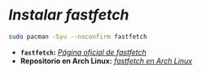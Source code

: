 <!-- Autor: Daniel Benjamin Perez Morales -->
<!-- GitHub: https://github.com/DanielPerezMoralesDev13 -->
<!-- Correo electrónico: danielperezdev@proton.me -->

# ***Instalar fastfetch***

```bash
sudo pacman -Syu --noconfirm fastfetch
```

- **`fastfetch`:** *[Página oficial de fastfetch](https://github.com/fastfetch-cli/fastfetch "https://github.com/fastfetch-cli/fastfetch")*
- **Repositorio en Arch Linux:** *[fastfetch en Arch Linux](https://archlinux.org/packages/extra/x86_64/fastfetch/ "https://archlinux.org/packages/extra/x86_64/fastfetch/")*
